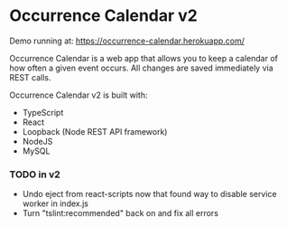 # Occurrence Calendar v2
Demo running at:
https://occurrence-calendar.herokuapp.com/

Occurrence Calendar is a web app that allows you to keep a calendar of how often a given event occurs. All changes are saved immediately via REST calls.

Occurrence Calendar v2 is built with:
* TypeScript
* React
* Loopback (Node REST API framework)
* NodeJS
* MySQL

### TODO in v2
- Undo eject from react-scripts now that found way to disable service worker in index.js
- Turn "tslint:recommended" back on and fix all errors
